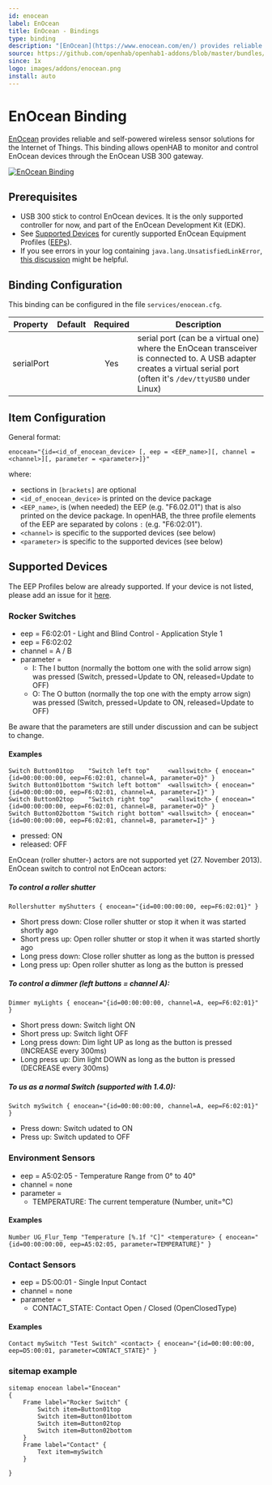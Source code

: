 ```yaml
---
id: enocean
label: EnOcean
title: EnOcean - Bindings
type: binding
description: "[EnOcean](https://www.enocean.com/en/) provides reliable and self-powered wireless sensor solutions for the Internet of Things.  This binding allows openHAB to monitor and control EnOcean devices through the EnOcean USB 300 gateway."
source: https://github.com/openhab/openhab1-addons/blob/master/bundles/binding/org.openhab.binding.enocean/README.md
since: 1x
logo: images/addons/enocean.png
install: auto
---
```


<!-- Attention authors: Do not edit directly. Please add your changes to the appropriate source repository -->


# EnOcean Binding

<AddonLogo/>

[EnOcean](https://www.enocean.com/en/) provides reliable and self-powered wireless sensor solutions for the Internet of Things.  This binding allows openHAB to monitor and control EnOcean devices through the EnOcean USB 300 gateway.

[![EnOcean Binding](http://img.youtube.com/vi/GpERJflmJKQ/0.jpg)](http://www.youtube.com/watch?v=GpERJflmJKQ) 

## Prerequisites

* USB 300 stick to control EnOcean devices. It is the only supported controller for now, and part of the EnOcean Development Kit (EDK).
* See [Supported Devices](#supported-devices) for curently supported EnOcean Equipment Profiles ([EEPs](http://www.enocean-alliance.org/eep/)).
* If you see errors in your log containing `java.lang.UnsatisfiedLinkError`, [this discussion](https://groups.google.com/forum/#!topic/openhab/SVcstuqC8H8) might be helpful.

## Binding Configuration

This binding can be configured in the file `services/enocean.cfg`.

| Property | Default | Required | Description |
|----------|---------|:--------:|-------------|
| serialPort |       |   Yes    | serial port (can be a virtual one) where the EnOcean transceiver is connected to. A USB adapter creates a virtual serial port (often it's `/dev/ttyUSB0` under Linux) |

## Item Configuration

General format:

```
enocean="{id=<id_of_enocean_device> [, eep = <EEP_name>][, channel = <channel>][, parameter = <parameter>]}"
```

where:

* sections in `[brackets]` are optional
* `<id_of_enocean_device>` is printed on the device package
* `<EEP_name>`, is (when needed) the EEP (e.g. "F6.02.01") that is also printed on the device package.  In openHAB, the three profile elements of the EEP are separated by colons `:` (e.g. "F6:02:01").
* `<channel>` is specific to the supported devices (see below)
* `<parameter>` is specific to the supported devices (see below)

## Supported Devices

The EEP Profiles below are already supported. If your device is not listed, please add an issue for it [here](https://github.com/openhab/openhab1-addons/issues).

### Rocker Switches

- eep = F6:02:01 - Light and Blind Control - Application Style 1
- eep = F6:02:02
- channel = A / B
- parameter =
    - I: The I button (normally the bottom one with the solid arrow sign) was pressed (Switch, pressed=Update to ON, released=Update to OFF)
    - O: The O button (normally the top one with the empty arrow sign) was pressed (Switch, pressed=Update to ON, released=Update to OFF)

Be aware that the parameters are still under discussion and can be subject to change.

#### Examples

```
Switch Button01top    "Switch left top"     <wallswitch> { enocean="{id=00:00:00:00, eep=F6:02:01, channel=A, parameter=O}" }
Switch Button01bottom "Switch left bottom"  <wallswitch> { enocean="{id=00:00:00:00, eep=F6:02:01, channel=A, parameter=I}" }
Switch Button02top    "Switch right top"    <wallswitch> { enocean="{id=00:00:00:00, eep=F6:02:01, channel=B, parameter=O}" }
Switch Button02bottom "Switch right bottom" <wallswitch> { enocean="{id=00:00:00:00, eep=F6:02:01, channel=B, parameter=I}" }

```

- pressed: ON
- released: OFF

EnOcean (roller shutter-) actors are not supported yet (27. November 2013). EnOcean switch to control not EnOcean actors:

##### To control a roller shutter

```
Rollershutter myShutters { enocean="{id=00:00:00:00, eep=F6:02:01}" }
```

- Short press down: Close roller shutter or stop it when it was started shortly ago
- Short press up: Open roller shutter or stop it when it was started shortly ago
- Long press down: Close roller shutter as long as the button is pressed
- Long press up: Open roller shutter as long as the button is pressed

##### To control a dimmer (left buttons = channel A):

```
Dimmer myLights { enocean="{id=00:00:00:00, channel=A, eep=F6:02:01}" }
```

- Short press down: Switch light ON
- Short press up: Switch light OFF
- Long press down: Dim light UP as long as the button is pressed (INCREASE every 300ms)
- Long press up: Dim light DOWN as long as the button is pressed (DECREASE every 300ms)

##### To us as a normal Switch (supported with 1.4.0):

```
Switch mySwitch { enocean="{id=00:00:00:00, channel=A, eep=F6:02:01}" }
```

- Press down: Switch udated to ON
- Press up: Switch updated to OFF

### Environment Sensors

- eep = A5:02:05 - Temperature Range from 0° to 40°
- channel = none
- parameter =
    - TEMPERATURE: The current temperature (Number, unit=°C)

#### Examples

```
Number UG_Flur_Temp "Temperature [%.1f °C]" <temperature> { enocean="{id=00:00:00:00, eep=A5:02:05, parameter=TEMPERATURE}" }
```

### Contact Sensors

- eep = D5:00:01 - Single Input Contact
- channel = none
- parameter =
    - CONTACT_STATE: Contact Open / Closed (OpenClosedType)

#### Examples


```
Contact mySwitch "Test Switch" <contact> { enocean="{id=00:00:00:00, eep=D5:00:01, parameter=CONTACT_STATE}" }
```

### sitemap example

```
sitemap enocean label="Enocean"
{
    Frame label="Rocker Switch" {
        Switch item=Button01top
        Switch item=Button01bottom
        Switch item=Button02top
        Switch item=Button02bottom
    }
    Frame label="Contact" {
        Text item=mySwitch
    }

}
```

<DocPreviousVersions/>
<EditPageLink/>
